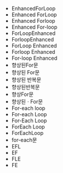 - EnhancedForLoop
- Enhanced ForLoop
- Enhanced Forloop
- Enhanced For-loop
- ForLoopEnhanced
- ForloopEnhanced
- ForLoop Enhanced
- Forloop Enhanced
- For-loop Enhanced
- 향상된For문
- 향상된 For문
- 향상된 반복문
- 향상된반복문
- 향상For문
- 향상된ㆍFor문
- For-each loop
- For-each Loop
- For-Each Loop
- ForEach Loop
- ForEachLoop
- for-each문
- EFL
- EF
- FLE
- FE